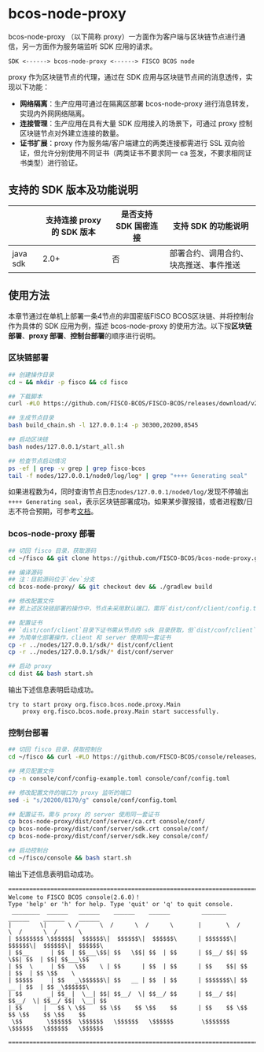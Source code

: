 # bcos-node-proxy

bcos-node-proxy （以下简称 proxy）一方面作为客户端与区块链节点进行通信，另一方面作为服务端监听 SDK 应用的请求。

```
SDK <------> bcos-node-proxy <------> FISCO BCOS node
```

proxy 作为区块链节点的代理，通过在 SDK 应用与区块链节点间的消息透传，实现以下功能：

- **网络隔离**：生产应用可通过在隔离区部署 bcos-node-proxy 进行消息转发，实现内外网网络隔离。
- **连接管理**：生产应用在具有大量 SDK 应用接入的场景下，可通过 proxy 控制区块链节点对外建立连接的数量。
- **证书扩展**：proxy 作为服务端/客户端建立的两类连接都需进行 SSL 双向验证，但允许分别使用不同证书（两类证书不要求同一 ca 签发，不要求相同证书类型）进行验证。

## 支持的 SDK 版本及功能说明

|             | 支持连接 proxy 的 SDK 版本 | 是否支持 SDK 国密连接 | 支持 SDK 的功能说明                    |
| ----------- | -------------------------- | --------------------- | -------------------------------------- |
| java sdk    | 2.0+                       | 否                    | 部署合约、调用合约、块高推送、事件推送 |

## 使用方法

本章节通过在单机上部署一条4节点的非国密版FISCO BCOS区块链、并将控制台作为具体的 SDK 应用为例，描述 bcos-node-proxy 的使用方法。以下按**区块链部署**、**proxy 部署**、**控制台部署**的顺序进行说明。

### 区块链部署

```bash
## 创建操作目录
cd ~ && mkdir -p fisco && cd fisco

## 下载脚本
curl -#LO https://github.com/FISCO-BCOS/FISCO-BCOS/releases/download/v2.7.1/build_chain.sh && chmod u+x build_chain.sh

## 生成节点目录
bash build_chain.sh -l 127.0.0.1:4 -p 30300,20200,8545

## 启动区块链
bash nodes/127.0.0.1/start_all.sh

## 检查节点启动情况
ps -ef | grep -v grep | grep fisco-bcos
tail -f nodes/127.0.0.1/node0/log/log* | grep "++++ Generating seal"
```

如果进程数为4，同时查询节点日志`nodes/127.0.0.1/node0/log/`发现不停输出`++++ Generating seal`，表示区块链部署成功。如果某步骤报错，或者进程数/日志不符合预期，可参考[文档](https://fisco-bcos-documentation.readthedocs.io/zh_CN/latest/docs/installation.html#fisco-bcos)。

### bcos-node-proxy 部署

```bash
## 切回 fisco 目录，获取源码
cd ~/fisco && git clone https://github.com/FISCO-BCOS/bcos-node-proxy.git

## 编译源码
## 注：目前源码位于`dev`分支
cd bcos-node-proxy/ && git checkout dev && ./gradlew build

## 修改配置文件
## 若上述区块链部署的操作中，节点未采用默认端口，需将`dist/conf/client/config.toml`中的20200替换成节点对应的`channel`端口。

## 配置证书
## `dist/conf/client`目录下证书需从节点的 sdk 目录获取，但`dist/conf/client`和`dist/conf/server`目录下的证书不要求同一 ca 签发
## 为简单化部署操作，client 和 server 使用同一套证书
cp -r ../nodes/127.0.0.1/sdk/* dist/conf/client
cp -r ../nodes/127.0.0.1/sdk/* dist/conf/server

## 启动 proxy
cd dist && bash start.sh
```

输出下述信息表明启动成功。

```
try to start proxy org.fisco.bcos.node.proxy.Main
    proxy org.fisco.bcos.node.proxy.Main start successfully.
```

### 控制台部署

```bash
## 切回 fisco 目录，获取控制台
cd ~/fisco && curl -#LO https://github.com/FISCO-BCOS/console/releases/download/v2.7.1/download_console.sh && bash download_console.sh

## 拷贝配置文件
cp -n console/conf/config-example.toml console/conf/config.toml

## 修改配置文件的端口为 proxy 监听的端口
sed -i "s/20200/8170/g" console/conf/config.toml

## 配置证书，需与 proxy 的 server 使用同一套证书
cp bcos-node-proxy/dist/conf/server/ca.crt console/conf/
cp bcos-node-proxy/dist/conf/server/sdk.crt console/conf/
cp bcos-node-proxy/dist/conf/server/sdk.key console/conf/

## 启动控制台
cd ~/fisco/console && bash start.sh
```

输出下述信息表明启动成功。

```
=============================================================================================
Welcome to FISCO BCOS console(2.6.0)！
Type 'help' or 'h' for help. Type 'quit' or 'q' to quit console.
 ________  ______   ______    ______    ______         _______    ______    ______    ______
|        \|      \ /      \  /      \  /      \       |       \  /      \  /      \  /      \
| $$$$$$$$ \$$$$$$|  $$$$$$\|  $$$$$$\|  $$$$$$\      | $$$$$$$\|  $$$$$$\|  $$$$$$\|  $$$$$$\
| $$__      | $$  | $$___\$$| $$   \$$| $$  | $$      | $$__/ $$| $$   \$$| $$  | $$| $$___\$$
| $$  \     | $$   \$$    \ | $$      | $$  | $$      | $$    $$| $$      | $$  | $$ \$$    \
| $$$$$     | $$   _\$$$$$$\| $$   __ | $$  | $$      | $$$$$$$\| $$   __ | $$  | $$ _\$$$$$$\
| $$       _| $$_ |  \__| $$| $$__/  \| $$__/ $$      | $$__/ $$| $$__/  \| $$__/ $$|  \__| $$
| $$      |   $$ \ \$$    $$ \$$    $$ \$$    $$      | $$    $$ \$$    $$ \$$    $$ \$$    $$
 \$$       \$$$$$$  \$$$$$$   \$$$$$$   \$$$$$$        \$$$$$$$   \$$$$$$   \$$$$$$   \$$$$$$

=============================================================================================
```

